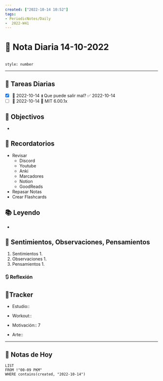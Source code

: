 ```yaml
---
created: ["2022-10-14 10:52"]
tags:
- PeriodicNotes/Daily
-  2022-W41
---
```


# 📅 Nota Diaria  14-10-2022
```toc

style: number

```

---
## 🔷 Tareas Diarias
- [x] 📅 2022-10-14 ⏫ Que puede salir mal? ✅ 2022-10-14
- [ ] 📅 2022-10-14 🔼 MIT 6.00.1x

## 🎯 Objectivos
- 
## 📕 Recordatorios
- Revisar
	- Discord
	- Youtube
	- Anki
	- Marcadores
	- Notion
	- GoodReads
- Repasar Notas
- Crear Flashcards

## 📚 Leyendo
- 
## 💬 Sentimientos, Observaciones, Pensamientos 
1. Sentimientos
	1. 
2. Observaciones
	1. 
3. Pensamientos
	1. 
### 🔃 Reflexión

## 🔷Tracker

- Estudio::

- Workout::

- Motivación:: 7

- Arte::
---

## 📅 Notas de Hoy
```dataview
LIST 
FROM !"00-09 PKM" 
WHERE contains(created, "2022-10-14")
```